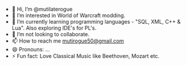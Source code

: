 - 👋 Hi, I’m @mutilaterogue
- 👀 I’m interested in World of Warcraft modding.
- 🌱 I’m currently learning programming languages - "SQL, XML, C++ & Lua". Also exploring IDE's for PL's.
- 💞️ I’m not looking to collaborate.
- 📫 How to reach me mutirogue50@gmail.com
- 😄 Pronouns: ...
- ⚡ Fun fact: Love Classical Music like Beethoven, Mozart etc.

<!---
mutilaterogue/mutilaterogue is a ✨ special ✨ repository because its `README.md` (this file) appears on your GitHub profile.
You can click the Preview link to take a look at your changes.
--->
